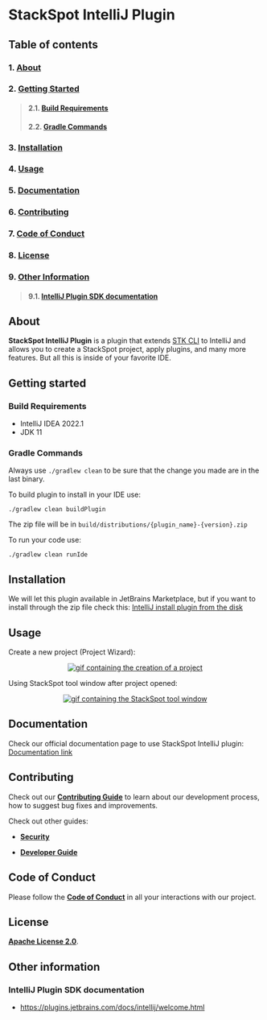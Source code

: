 # StackSpot IntelliJ Plugin

## **Table of contents**

### 1. [**About**](#about)
### 2. [**Getting Started**](#getting-started)
>#### 2.1. [**Build Requirements**](#build-requirements)
>#### 2.2. [**Gradle Commands**](#gradle-commands)
### 3. [**Installation**](#installation)
### 4. [**Usage**](#usage)
### 5. [**Documentation**](#documentation)
### 6. [**Contributing**](#contributing)
### 7. [**Code of Conduct**](#code-of-conduct)
### 8. [**License**](#license)
### 9. [**Other Information**](#other-information)
>#### 9.1. [**IntelliJ Plugin SDK documentation**](#intellij-plugin-sdk-documentation)

## **About**

**StackSpot IntelliJ Plugin** is a plugin that extends [STK CLI](https://docs.stackspot.com/latest/docs/stk-cli/) to IntelliJ and allows you to create a StackSpot project, apply plugins, and many more features. But all this is inside of your favorite IDE.

## **Getting started**

### **Build Requirements**

- IntelliJ IDEA 2022.1
- JDK 11

### **Gradle Commands**

Always use `./gradlew clean` to be sure that the change you made are in the last binary.

To build plugin to install in your IDE use:

```
./gradlew clean buildPlugin
```

The zip file will be in `build/distributions/{plugin_name}-{version}.zip`

To run your code use:

```
./gradlew clean runIde
```

## **Installation**

We will let this plugin available in JetBrains Marketplace, but if you want to install through the zip file check this:
[IntelliJ install plugin from the disk](https://www.jetbrains.com/help/idea/managing-plugins.html#install_plugin_from_disk)

## **Usage**

Create a new project (Project Wizard):

<p align="center">
  <a href="https://gifyu.com/image/STIbO"><img src="https://s4.gifyu.com/images/create-project-project-wizard.gif" alt="gif containing the creation of a project" border="0" /></a>
</p>

Using StackSpot tool window after project opened:

<p align="center">
  <a href="https://gifyu.com/image/STIzK"><img src="https://s4.gifyu.com/images/overview-ide.gif" alt="gif containing the StackSpot tool window" border="0" /></a>
</p>

## **Documentation**

Check our official documentation page to use StackSpot IntelliJ plugin:
[Documentation link](https://docs.stackspot.com/latest/)

## **Contributing**

Check out our [**Contributing Guide**](https://github.com/stack-spot/stackspot-intellij-plugin/blob/main/CONTRIBUTING.md) to learn about our development process, how to suggest bug fixes and improvements.

Check out other guides:

- [**Security**](https://github.com/stack-spot/stackspot-intellij-plugin/blob/main/SECURITY.md)

- [**Developer Guide**](https://github.com/stack-spot/stackspot-intellij-plugin/blob/main/DEVELOPER_GUIDE.md)

## **Code of Conduct**
Please follow the [**Code of Conduct**](https://github.com/stack-spot/stackspot-intellij-plugin/blob/main/CODE_OF_CONDUCT.md) in all your interactions with our project.

## **License**
[**Apache License 2.0**](https://github.com/stack-spot/stackspot-intellij-plugin/blob/main/LICENSE).

## **Other information**

### **IntelliJ Plugin SDK documentation**

- https://plugins.jetbrains.com/docs/intellij/welcome.html
